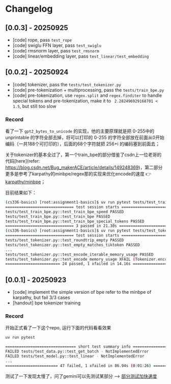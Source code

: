 # Changelog

## [0.0.3] - 20250925

- [code] rope, pass `test_rope`
- [code] swiglu FFN layer, pass `test_swiglu`
- [code] rmsnorm layer, pass `test_rmsnorm`
- [code] linear/embedding layer, pass `test_linear/test_embedding`

## [0.0.2] - 20250924

- [code] tokenizer, pass the `tests/test_tokenizer.py`
- [code] pre-tokenization + multiprocessing, pass the `tests/train_bpe.py`
- [code] pre-tokenization, use `regex.split` and `regex.finditer` to handle special tokens and pre-tokenization, make it to ` 2.282496929168701 < 1.5`, but still too slow

### Record

看了一下 `gpt2_bytes_to_unicode` 的实现，他的主要原理就是把 0-255中的 unprintable 的字符全部去掉，将可以打印的 0-255 的字符全部放在前面从0开始编码（一共188个可打印的），后面的68个字符就把 256+i 的编码塞到前面去；

关于tokenizer的基本全过了，第一个train_bpe的部分借鉴了csdn上一位老哥的代码[here](refer: https://blog.csdn.net/Bug_makerACE/article/details/149248369)，第二部分更多是参考了karpathy的minbpe/regex那的实现来优化encode的速度 👉 [karpathy/minbpe](https://github.com/karpathy/minbpe)；

目前结果如下：

```bash
(cs336-basics) [root:assignment1-basics]$ uv run pytest tests/test_train_bpe.py 
============================== test session starts ==============================
tests/test_train_bpe.py::test_train_bpe_speed PASSED
tests/test_train_bpe.py::test_train_bpe PASSED
tests/test_train_bpe.py::test_train_bpe_special_tokens PASSED
============================== 3 passed in 21.30s ===============================
(cs336-basics) [root:assignment1-basics]$ uv run pytest tests/test_tokenizer.py
============================== test session starts ==============================
tests/test_tokenizer.py::test_roundtrip_empty PASSED
tests/test_tokenizer.py::test_empty_matches_tiktoken PASSED
...
tests/test_tokenizer.py::test_encode_iterable_memory_usage PASSED
tests/test_tokenizer.py::test_encode_memory_usage XFAIL (Tokenizer.encode is expected to take more memory than allotted (1MB).)
======================== 24 passed, 1 xfailed in 14.16s =========================
```

## [0.0.1] - 20250923

- [code] implement the simple version of bpe refer to the minbpe of karpathy, but fail 3/3 cases
- [handout] bpe tokenizer training

### Record

开始正式看了一下这个repo, 运行下面的代码看看效果

```bash
uv run pytest
```

```bash
=============================== short test summary info ================================
FAILED tests/test_data.py::test_get_batch - NotImplementedError
FAILED tests/test_model.py::test_linear - NotImplementedError
...
======================= 47 failed, 1 xfailed in 86.94s (0:01:26) =======================
```

测试了一下发现太慢了，问了gemini可以先测试某部分 --> [部分测试加快速度](../tips/部分测试加快速度.md)
